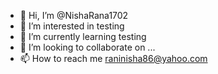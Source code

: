 - 👋 Hi, I’m @NishaRana1702
- 👀 I’m interested in testing
- 🌱 I’m currently learning testing
- 💞️ I’m looking to collaborate on ...
- 📫 How to reach me raninisha86@yahoo.com


<!---
NishaRana1702/NishaRana1702 is a ✨ special ✨ repository because its `README.md` (this file) appears on your GitHub profile.
You can click the Preview link to take a look at your changes.
--->
